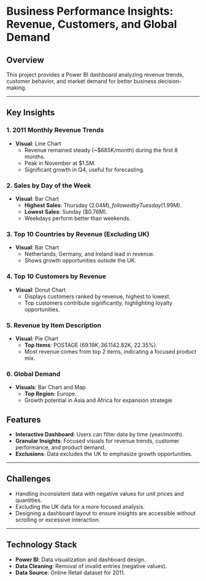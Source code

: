 # **Business Performance Insights: Revenue, Customers, and Global Demand**

## **Overview**
This project provides a Power BI dashboard analyzing revenue trends, customer behavior, and market demand for better business decision-making.

---

## **Key Insights**

### **1. 2011 Monthly Revenue Trends**
- **Visual**: Line Chart  
  - Revenue remained steady (~$685K/month) during the first 8 months.  
  - Peak in November at $1.5M.  
  - Significant growth in Q4, useful for forecasting.

### **2. Sales by Day of the Week**
- **Visual**: Bar Chart  
  - **Highest Sales**: Thursday ($2.04M), followed by Tuesday ($1.99M).  
  - **Lowest Sales**: Sunday ($0.76M).  
  - Weekdays perform better than weekends.

### **3. Top 10 Countries by Revenue (Excluding UK)**
- **Visual**: Bar Chart  
  - Netherlands, Germany, and Ireland lead in revenue.  
  - Shows growth opportunities outside the UK.

### **4. Top 10 Customers by Revenue**
- **Visual**: Donut Chart  
  - Displays customers ranked by revenue, highest to lowest.  
  - Top customers contribute significantly, highlighting loyalty opportunities.

### **5. Revenue by Item Description**
- **Visual**: Pie Chart  
  - **Top Items**: POSTAGE ($69.19K, 36.11%) and Manual ($42.82K, 22.35%).  
  - Most revenue comes from top 2 items, indicating a focused product mix.

### **6. Global Demand**
- **Visuals**: Bar Chart and Map  
  - **Top Region**: Europe.  
  - Growth potential in Asia and Africa for expansion strategie

## **Features**
- **Interactive Dashboard**: Users can filter data by time (year/month).
- **Granular Insights**: Focused visuals for revenue trends, customer performance, and product demand.
- **Exclusions**: Data excludes the UK to emphasize growth opportunities.

---

## **Challenges**
- Handling inconsistent data with negative values for unit prices and quantities.
- Excluding the UK data for a more focused analysis.
- Designing a dashboard layout to ensure insights are accessible without scrolling or excessive interaction.

---

## **Technology Stack**
- **Power BI**: Data visualization and dashboard design.
- **Data Cleaning**: Removal of invalid entries (negative values).
- **Data Source**: Online Retail dataset for 2011.






